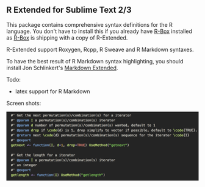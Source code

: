 R Extended for Sublime Text 2/3
------------
This package contains  comprehensive syntax definitions for the R language. You don't have to install this if you already have  [R-Box](https://github.com/randy3k/R-Box) installed as [R-Box](https://github.com/randy3k/R-Box) is shipping with a copy of R-Extended.

R-Extended support Roxygen, Rcpp, R Sweave and R Markdown syntaxes. 

To have the best result of R Markdown syntax highlighting,
you should install Jon Schlinkert's [Markdown Extended](https://github.com/jonschlinkert/sublime-markdown-extended).

Todo:

* latex support for R Markdown


Screen shots:

![](https://raw.githubusercontent.com/randy3k/R-Extended/master/screenshots/roxygen.png)
